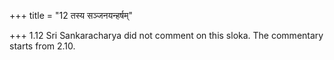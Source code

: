 +++
title = "12 तस्य सञ्जनयन्हर्षम्"

+++
1.12 Sri Sankaracharya did not comment on this sloka. The commentary
starts from 2.10.
